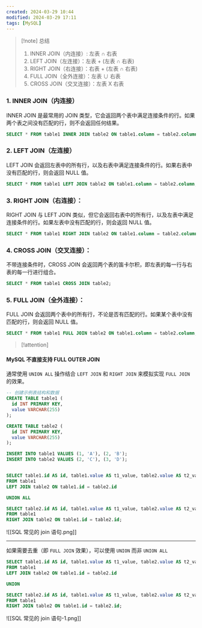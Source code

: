 ```yaml
---
created: 2024-03-29 10:44
modified: 2024-03-29 17:11
tags: [MySQL]
---
```


> [!note] 总结
> 1. INNER JOIN（内连接）: 左表 ∩ 右表
> 2. LEFT JOIN（左连接）：左表 + (左表 ∩ 右表)
> 3. RIGHT JOIN（右连接）：右表 + (左表 ∩ 右表)
> 4. FULL JOIN（全外连接）：左表 ∪ 右表
> 5. CROSS JOIN（交叉连接）：左表 X 右表

### 1. INNER JOIN（内连接）

INNER JOIN 是最常用的 JOIN 类型，它会返回两个表中满足连接条件的行。如果两个表之间没有匹配的行，则不会返回任何结果。

```sql
SELECT * FROM table1 INNER JOIN table2 ON table1.column = table2.column;
```

### 2. LEFT JOIN（左连接）

LEFT JOIN 会返回左表中的所有行，以及右表中满足连接条件的行。如果右表中没有匹配的行，则会返回 NULL 值。

```sql
SELECT * FROM table1 LEFT JOIN table2 ON table1.column = table2.column;
```

### 3. RIGHT JOIN（右连接）：

RIGHT JOIN 与 LEFT JOIN 类似，但它会返回右表中的所有行，以及左表中满足连接条件的行。如果左表中没有匹配的行，则会返回 NULL 值。

```sql
SELECT * FROM table1 RIGHT JOIN table2 ON table1.column = table2.column;
```

### 4. CROSS JOIN（交叉连接）：

不带连接条件时，CROSS JOIN 会返回两个表的笛卡尔积，即左表的每一行与右表的每一行进行组合。

```sql
SELECT * FROM table1 CROSS JOIN table2;
```

### 5. FULL JOIN（全外连接）：

FULL JOIN 会返回两个表中的所有行，不论是否有匹配的行。如果某个表中没有匹配的行，则会返回 NULL 值。

```sql
SELECT * FROM table1 FULL JOIN table2 ON table1.column = table2.column;
```

> [!attention]

#### MySQL 不直接支持 FULL OUTER JOIN

通常使用 `UNION ALL` 操作结合 `LEFT JOIN` 和 `RIGHT JOIN` 来模拟实现 `FULL JOIN` 的效果。

```sql
-- 创建示例表结构和数据
CREATE TABLE table1 (
  id INT PRIMARY KEY,
  value VARCHAR(255)
);

CREATE TABLE table2 (
  id INT PRIMARY KEY,
  value VARCHAR(255)
);

INSERT INTO table1 VALUES (1, 'A'), (2, 'B');
INSERT INTO table2 VALUES (2, 'C'), (3, 'D');
```

```sql

SELECT table1.id AS id, table1.value AS t1_value, table2.value AS t2_value
FROM table1
LEFT JOIN table2 ON table1.id = table2.id

UNION ALL

SELECT table2.id AS id, table1.value AS t1_value, table2.value AS t2_value
FROM table1
RIGHT JOIN table2 ON table1.id = table2.id;
```

![[SQL 常见的 join 语句.png]]

---

如果需要去重（即 `FULL JOIN` 效果），可以使用 `UNION` 而非 `UNION ALL`

```sql
SELECT table1.id AS id, table1.value AS t1_value, table2.value AS t2_value
FROM table1
LEFT JOIN table2 ON table1.id = table2.id

UNION

SELECT table2.id AS id, table1.value AS t1_value, table2.value AS t2_value
FROM table1
RIGHT JOIN table2 ON table1.id = table2.id;
```

![[SQL 常见的 join 语句-1.png]]
